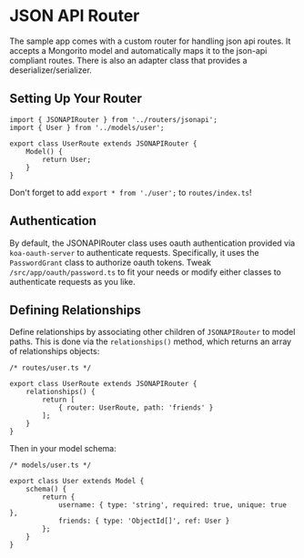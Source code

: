 # JSON API Router

The sample app comes with a custom router for handling json api routes. It accepts a Mongorito model and automatically maps it to the json-api compliant routes. There is also an adapter class that provides a deserializer/serializer.

## Setting Up Your Router

```
import { JSONAPIRouter } from '../routers/jsonapi';
import { User } from '../models/user';

export class UserRoute extends JSONAPIRouter {
    Model() {
        return User;
    }
}
```

Don't forget to add `export * from './user';` to `routes/index.ts`!

## Authentication

By default, the JSONAPIRouter class uses oauth authentication provided via `koa-oauth-server` to authenticate requests. Specifically, it uses the `PasswordGrant` class to authorize oauth tokens. Tweak `/src/app/oauth/password.ts` to fit your needs or modify either classes to authenticate requests as you like.

## Defining Relationships

Define relationships by associating other children of `JSONAPIRouter` to model paths. This is done via the `relationships()` method, which returns an array of relationships objects:

```
/* routes/user.ts */

export class UserRoute extends JSONAPIRouter {
    relationships() {
        return [
            { router: UserRoute, path: 'friends' }
        ];
    }
}
```

Then in your model schema:

```
/* models/user.ts */

export class User extends Model {
    schema() {
        return {
            username: { type: 'string', required: true, unique: true },
            friends: { type: 'ObjectId[]', ref: User }
        };
    }
}
```

